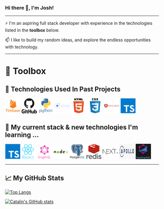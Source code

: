 ### Hi there 👋, I'm Josh!

---

⚡ I'm an aspiring full stack developer with experience in the technologies listed in the **toolbox** below.

📫 I like to build my random ideas, and explore the endless opportunities with technology.

<!--
**suenalaba/suenalaba** is a ✨ _special_ ✨ repository because its `README.md` (this file) appears on your GitHub profile.

Here are some ideas to get you started:

- 🔭 I’m currently working on ...
- 🌱 I’m currently learning ...
- 👯 I’m looking to collaborate on ...
- 🤔 I’m looking for help with ...
- 💬 Ask me about ...
- 📫 How to reach me: ...
- 😄 Pronouns: ...
- ⚡ Fun fact: ...
-->


---

# 🧰 Toolbox

## 🔭 Technologies Used In Past Projects

<img src="https://github.com/devicons/devicon/blob/master/icons/firebase/firebase-plain-wordmark.svg" alt="Firebase Logo" width="50" height="50"/> <img src="https://github.com/devicons/devicon/blob/master/icons/github/github-original-wordmark.svg" alt="Github Logo" width="50" height="50"/>
<img src="https://github.com/devicons/devicon/blob/master/icons/python/python-original-wordmark.svg" alt="Python Logo" width="50" height="50"/>
<img src="https://github.com/devicons/devicon/blob/master/icons/ionic/ionic-original-wordmark.svg" alt="Ionic Logo" width="50" height="50"/>
<img src="https://github.com/devicons/devicon/blob/master/icons/html5/html5-original-wordmark.svg" alt="HTML Logo" width="50" height="50"/>
<img src="https://github.com/devicons/devicon/blob/master/icons/css3/css3-original-wordmark.svg" alt="CSS Logo" width="50" height="50"/>
<img src="https://github.com/devicons/devicon/blob/master/icons/angularjs/angularjs-plain-wordmark.svg" alt="Angular Logo" width="50" height="50"/>
<img src="https://github.com/devicons/devicon/blob/master/icons/typescript/typescript-original.svg" alt="Typescript Logo" width="50" height="50"/>

## 🌱 My current stack & new technologies I'm learning ...

<img src="https://github.com/devicons/devicon/blob/master/icons/typescript/typescript-original.svg" alt="Typescript Logo" width="50" height="50"/><img src="https://github.com/devicons/devicon/blob/master/icons/react/react-original-wordmark.svg" alt="React Logo" width="50" height="50"/>
<img src="https://github.com/devicons/devicon/blob/master/icons/graphql/graphql-plain-wordmark.svg" alt="GraphQL Logo" width="50" height="50"/>
<img src="https://github.com/devicons/devicon/blob/master/icons/nodejs/nodejs-original-wordmark.svg" alt="NodeJS Logo" width="50" height="50"/>
<img src="https://github.com/devicons/devicon/blob/master/icons/postgresql/postgresql-original-wordmark.svg" alt="PSQL Logo" width="50" height="50"/>
<img src="https://github.com/devicons/devicon/blob/master/icons/redis/redis-original-wordmark.svg" alt="Redis Logo" width="50" height="50"/>
<img src="https://github.com/devicons/devicon/blob/master/icons/nextjs/nextjs-original-wordmark.svg" alt="NextJS Logo" width="50" height="50"/>
<img src="https://github.com/suenalaba/suenalaba/blob/main/images/275-2750490_apollo-logo-apollo-js-hd-png-download.png" alt="Apollo Logo" width="50" height="50"/>
<img src="https://github.com/suenalaba/suenalaba/blob/main/images/77040bddec1a6983e42f51c03769425c.png" alt="TypeGraphQL Logo" width="50" height="50"/>



---



## &#x1f4c8; My GitHub Stats

[![Top Langs](https://github-readme-stats.vercel.app/api/top-langs/?username=suenalaba&hide=jupyter%20notebook,R&theme=radical)](https://github.com/anuraghazra/github-readme-stats)

[![Catalin's GitHub stats](https://github-readme-stats.vercel.app/api?username=suenalaba&theme=radical)](https://github.com/anuraghazra/github-readme-stats)
